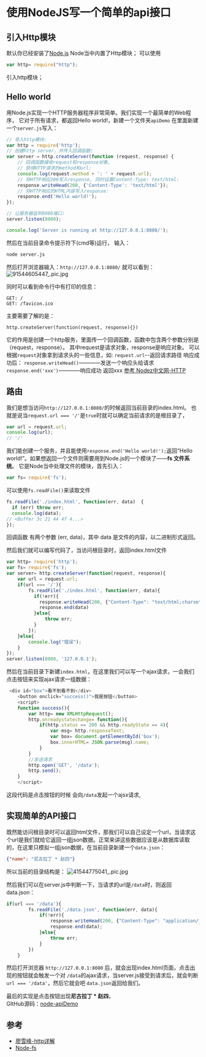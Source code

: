 # 使用NodeJS写一个简单的api接口
## 引入Http模块
默认你已经安装了[Node.js](https://nodejs.org/en/)
Node当中内置了Http模块；
可以使用
```js
var http= require("http");
```
引入http模块；
## Hello world
用Node.js实现一个HTTP服务器程序非常简单。我们实现一个最简单的Web程序，
它对于所有请求，都返回Hello world!，新建一个文件夹`apiDemo` 在里面新建一个`server.js`写入：
```js
// 导入http模块:
var http = require('http');
// 创建http server，并传入回调函数:
var server = http.createServer(function (request, response) {
    // 回调函数接收request和response对象,
    // 获得HTTP请求的method和url:
    console.log(request.method + ': ' + request.url);
    // 将HTTP响应200写入response, 同时设置Content-Type: text/html:
    response.writeHead(200, {'Content-Type': 'text/html'});
    // 将HTTP响应的HTML内容写入response:
    response.end('Hello world!');
});

// 让服务器监听8080端口:
server.listen(8080);

console.log('Server is running at http://127.0.0.1:8080/');
```
然后在当前目录命令提示符下(cmd等)运行， 输入：
```bash
node server.js
```
然后打开浏览器输入：`http://127.0.0.1:8080/` 就可以看到：
![91544605447_.pic.jpg](https://user-gold-cdn.xitu.io/2018/12/14/167abd49988fb8f2?w=310&h=193&f=jpeg&s=7500)

同时可以看到命令行中有打印的信息：
```
GET: /
GET: /favicon.ico
```
主要需要了解的是：
```
http.createServer(function(request, response){}) 
```
它的作用是创建一个http服务，里面传一个回调函数，函数中包含两个参数分别是（request，response）。
其中request是请求对象，response是响应对象。
可以根据`request`对象拿到请求头的一些信息，如: `request.url`--返回请求路径
响应成功后：
`response.writeHead()`————发送一个响应头给请求
`response.end('xxx')`————响应成功 返回xxx
[参考 Nodez中文网-HTTP](http://nodejs.cn/api/http.html)

## 路由

我们是想当访问`http://127.0.0.1:8080/`的时候返回当前目录的index.html。
也就是说当`request.url === '/'`是`true`时就可以确定当前请求的是根目录了，
```js
var url = request.url;
console.log(url);
// '/'
```
我们能创建一个服务，并且能使用`response.end('Hello world!');`返回“Hello world!”。如果想返回一个文件则需要用到Node.js的一个模块了——**fs 文件系统**。
它是Node当中处理文件的模块，首先引入：
```js
var fs= require('fs');
```
可以使用`fs.readFile()`来读取文件
```js
fs.readFile('./index.html', function(err, data)  {
  if (err) throw err;
  console.log(data);
// <Buffer 3c 21 44 4f 4...>
});
```
回调函数 有两个参数 (err, data)，其中 data 是文件的内容，以二进制形式返回。

然后我们就可以编写代码了，当访问根目录时，返回index.html文件
```js
var http= require('http');
var fs= require('fs');
var server= http.createServer(function(request, response){
    var url = request.url;
    if(url === '/'){
        fs.readFile('./index.html', function(err, data){
          if(!err){
            response.writeHead(200, {"Content-Type": "text/html;charset=UTF-8"});
            response.end(data)
          }else{
              throw err;
          }
        });
    }else{
        console.log("错误");
    }
});
server.listen(8080, '127.0.0.1');
```
然后在当前目录下新建`index.html`，在这里我们可以写一个ajax请求，一会我们点击按钮来实现ajax请求一组数据：
```js
 <div id="box">看不到看不到</div>
    <button onclick="success()">我是按钮</button>
    <script>
    function success(){
        var http= new XMLHttpRequest();
        http.onreadystatechange= function(){
            if(http.status == 200 && http.readyState == 4){
                var msg= http.responseText;
                var box= document.getElementById('box');
                box.innerHTML= JSON.parse(msg).name;
            }
        }
        //发送请求
        http.open('GET', '/data');
        http.send();
    }
    </script>
```
这段代码是点击按钮的时候 会向`/data`发起一个ajsx请求,
## 实现简单的API接口
既然能访问根目录时可以返回html文件，那我们可以自己设定一个url，当请求这个url是我们就给它返回一组json数据。正常来讲这些数据应该是从数据库读取的，在这里只模拟一组json数据，在当前目录新建一个`data.json`：
```json
{"name": "尼古拉丁 * 赵四"}
```
所以当前的目录结构是：
![41544775041_.pic.jpg](https://user-gold-cdn.xitu.io/2018/12/14/167abd4998736425?w=402&h=170&f=jpeg&s=4634)


然后我们可以在server.js中判断一下，当请求的url是`/data`时，则返回data.json：
```js
if(url === '/data'){
        fs.readFile('./data.json', function(err, data){
            if(!err){
                response.writeHead(200, {"Content-Type": "application/json"});
                response.end(data);
            }else{
                throw err;
            }
        })
    }
```
然后打开浏览器 `http://127.0.0.1:8080` 后，就会出现index.html页面，点击出现的按钮就会触发一个对 `/data`的ajax请求，当server.js接受到请求后，就会判断`url === '/data'`，然后它就会吧  `data.json`返回给我们。

最后的实现是点击按钮出现**尼古拉丁 * 赵四**，    
GItHub源码：[node-apiDemo](https://github.com/AnsonZnl/StudyNodeJS/tree/master/%E8%AF%BE%E7%A8%8B%E8%AF%BE%E4%BB%B6%E5%8F%8A%E7%A4%BA%E4%BE%8B%E4%BB%A3%E7%A0%81/apiDemo)    
## 参考    
- [廖雪峰-http详解](https://www.liaoxuefeng.com/wiki/001434446689867b27157e896e74d51a89c25cc8b43bdb3000/0014345015296018cac40c198b543fead5c549865b9bd4a000)    
- [Node-fs](http://nodejs.cn/api/fs.html)
